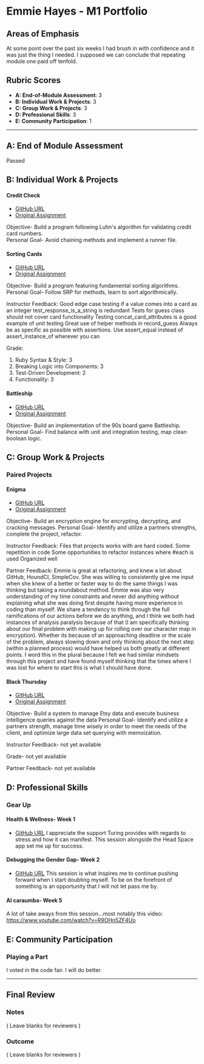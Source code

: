 # Emmie Hayes - M1 Portfolio

## Areas of Emphasis

At some point over the past six weeks I had brush in with confidence and it was just the thing I needed.  I supposed we can conclude that repeating module one paid off tenfold.  

## Rubric Scores

* **A: End-of-Module Assessment**: 3
* **B: Individual Work & Projects**: 3
* **C: Group Work & Projects**: 3
* **D: Professional Skills**: 3
* **E: Community Participation**: 1

-----------------------

## A: End of Module Assessment

Passed

## B: Individual Work & Projects

#### Credit Check

* [GitHub URL](https://github.com/emmiehayes/credit_check)
* [Original Assignment](https://github.com/turingschool-examples/credit_check)

Objective- Build a program following Luhn's algorithm for validating credit card numbers.  
Personal Goal- Avoid chaining methods and implement a runner file.


#### Sorting Cards

* [GitHub URL](https://github.com/emmiehayes/merge_sort)
* [Original Assignment](http://backend.turing.io/module1/projects/sorting_cards)

Objective- Build a program featuring fundamental sorting algorithms.
Personal Goal- Follow SRP for methods, learn to sort algorithmically.

Instructor Feedback:
Good edge case testing if a value comes into a card as an integer
test_response_is_a_string is redundant
Tests for guess class should not cover card functionality
Testing concat_card_attributes is a good example of unit testing
Great use of helper methods in record_guess
Always be as specific as possible with assertions. Use assert_equal instead of assert_instance_of wherever you can

Grade:
1. Ruby Syntax & Style: 3
2. Breaking Logic into Components: 3
3. Test-Driven Development: 2
4. Functionality: 3

#### Battleship

* [GitHub URL](https://github.com/emmiehayes/battleship)
* [Original Assignment](http://backend.turing.io/module1/projects/battleship)

Objective- Build an implementation of the 90s board game Battleship.
Personal Goal- Find balance with unit and integration testing, map clean boolean logic.


## C: Group Work & Projects

### Paired Projects

#### Enigma

* [GitHub URL](https://github.com/LucasAlderfer/enigma)
* [Original Assignment](http://backend.turing.io/module1/projects/enigma)

Objective- Build an encryption engine for encrypting, decrypting, and cracking messages.
Personal Goal- Identify and utilize a partners strengths, complete the project, refactor.

Instructor Feedback:
Files that projects works with are hard coded.
Some repetition in code
Some opportunities to refactor
instances where #each is used
Organized well


Partner Feedback:
Emmie is great at refactoring, and knew a lot about GitHub, HoundCI, SimpleCov. She was willing to consistently give me input when she knew of a better or faster way to do the same things I was thinking but taking a roundabout method.  Emmie was also very understanding of my time constraints and never did anything without explaining what she was doing first despite having more experience in coding than myself. We share a tendency to think through the full ramifications of our actions before we do anything, and I think we both had instances of analysis paralysis because of that (I am specifically thinking about our final problem with making up for rolling over our character map in encryption).  Whether its because of an approaching deadline or the scale of the problem, always slowing down and only thinking about the next step (within a planned process) would have helped us both greatly at different points.  I word this in the plural because I felt we had similar mindsets through this project and have found myself thinking that the times where I was lost for where to start this is what I should have done.

#### Black Thursday

* [GitHub URL](https://github.com/emmiehayes/black_thursday)
* [Original Assignment](http://backend.turing.io/module1/projects/black_thursday)

Objective- Build a system to manage Etsy data and execute business intelligence queries against the data
Personal Goal- Identify and utilize a partners strength, manage time wisely in order to meet the needs of the client, and optimize large data set querying with memoization.

Instructor Feedback- not yet available

Grade- not yet available

Partner Feedback- not yet available

## D: Professional Skills

### Gear Up
#### Health & Wellness- Week 1
* [GitHub URL](https://github.com/turingschool/gear-up/blob/master/m1_citizenship/session_3_managing_stress.md)
I appreciate the support Turing provides with regards to stress and how it can manifest.  This session alongside the Head Space app set me up for success.

#### Debugging the Gender Gap- Week 2
* [GitHub URL](https://github.com/turingschool/gear-up/blob/master/m1_citizenship/session_5_debugging_gender_gap.md)
This session is what inspires me to continue pushing forward when I start doubting myself.  To be on the forefront of something is an opportunity that I will not let pass me by.

#### AI caraumba- Week 5
A lot of take aways from this session...most notably this video:
https://www.youtube.com/watch?v=R9OHn5ZF4Uo


## E: Community Participation

### Playing a Part
I voted in the code fair.  I will do better.

------------------

## Final Review

### Notes

( Leave blanks for reviewers )

### Outcome

( Leave blanks for reviewers )
